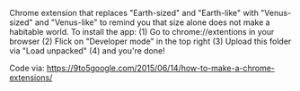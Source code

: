 Chrome extension that replaces "Earth-sized" and "Earth-like" with "Venus-sized" and "Venus-like" to remind you that size alone does not make a habitable world.
To install the app:
(1) Go to chrome://extentions in your browser
(2) Flick on "Developer mode" in the top right
(3) Upload this folder via "Load unpacked"
(4) and you're done!

Code via: https://9to5google.com/2015/06/14/how-to-make-a-chrome-extensions/
